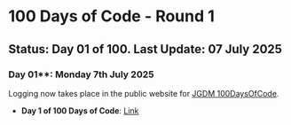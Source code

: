 # 100 Days of Code - Round 1  

## **Status:** Day 01 of 100. **Last Update:** 07 July 2025

### Day 01**: Monday 7th July 2025

Logging now takes place in the public website for [JGDM 100DaysOfCode](https://landing.jonniegrieve.co.uk/100days_page).  

+ **Day 1 of 100 Days of Code**: [Link](https://projects.jonniegrieve.co.uk/100daysofcode/work/log/round-1.md)
